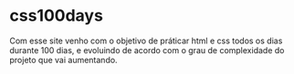 # css100days
Com esse site venho com o objetivo de práticar html e css todos os dias durante 100 dias, e evoluindo de acordo com  o grau de complexidade do projeto que vai aumentando.

